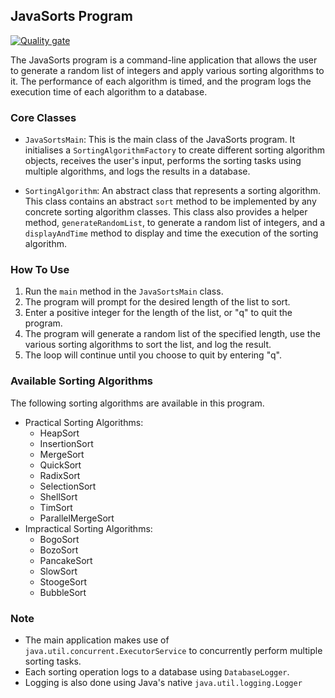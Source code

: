 ## JavaSorts Program

[![Quality gate](https://sonarcloud.io/api/project_badges/quality_gate?project=Monodia3007_JavaSorts)](https://sonarcloud.io/summary/new_code?id=Monodia3007_JavaSorts)

The JavaSorts program is a command-line application that allows the user to generate a random list of integers and apply
various sorting algorithms to it. The performance of each algorithm is timed, and the program logs the execution time of
each algorithm to a database.

### Core Classes

- `JavaSortsMain`: This is the main class of the JavaSorts program.
  It initialises a `SortingAlgorithmFactory` to create
  different sorting algorithm objects, receives the user's input, performs the sorting tasks using multiple algorithms,
  and logs the results in a database.

- `SortingAlgorithm`: An abstract class that represents a sorting algorithm. This class contains an abstract `sort`
  method to be implemented by any concrete sorting algorithm classes. This class also provides a helper
  method, `generateRandomList`, to generate a random list of integers, and a `displayAndTime` method to display and time
  the execution of the sorting algorithm.

### How To Use

1. Run the `main` method in the `JavaSortsMain` class.
2. The program will prompt for the desired length of the list to sort.
3. Enter a positive integer for the length of the list, or "q" to quit the program.
4. The program will generate a random list of the specified length, use the various sorting algorithms to sort the list,
   and log the result.
5. The loop will continue until you choose to quit by entering "q".

### Available Sorting Algorithms

The following sorting algorithms are available in this program.

- Practical Sorting Algorithms:
    - HeapSort
    - InsertionSort
    - MergeSort
    - QuickSort
    - RadixSort
    - SelectionSort
    - ShellSort
    - TimSort
  - ParallelMergeSort
- Impractical Sorting Algorithms:
    - BogoSort
    - BozoSort
    - PancakeSort
    - SlowSort
    - StoogeSort
    - BubbleSort

### Note

- The main application makes use of `java.util.concurrent.ExecutorService` to concurrently perform multiple sorting
  tasks.
- Each sorting operation logs to a database using `DatabaseLogger`.
- Logging is also done using Java's native `java.util.logging.Logger`